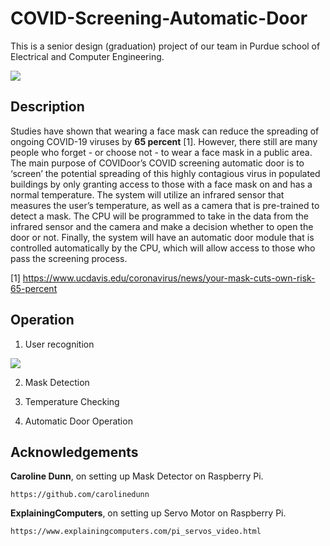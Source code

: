 # COVID-Screening-Automatic-Door

This is a senior design (graduation) project of our team in Purdue school of Electrical and Computer Engineering. 

![](https://github.com/seanhwang10/COVID-Screening-Automatic-Door/blob/main/images/overall_diagram.jpg)



## Description 

Studies have shown that wearing a face mask can reduce the spreading of ongoing COVID-19 viruses by **65 percent** [1]. However, there still are many people who forget - or choose not - to wear a face mask in a public area. The main purpose of COVIDoor’s COVID screening automatic door is to ‘screen’ the potential spreading of this highly contagious virus in populated buildings by only granting access to those with a face mask on and has a normal temperature. The system will utilize an infrared sensor that measures the user’s temperature, as well as a camera that is pre-trained to detect a mask. The CPU will be programmed to take in the data from the infrared sensor and the camera and make a decision whether to open the door or not. Finally, the system will have an automatic door module that is controlled automatically by the CPU, which will allow access to those who pass the screening process.  



[1] https://www.ucdavis.edu/coronavirus/news/your-mask-cuts-own-risk-65-percent 



## Operation 

1. User recognition 

![](https://github.com/seanhwang10/COVID-Screening-Automatic-Door/blob/main/images/freegifmaker.me_2hdB3.gif) 

2. Mask Detection 



3. Temperature Checking 



4. Automatic Door Operation 



## Acknowledgements 

**Caroline Dunn**, on setting up Mask Detector on Raspberry Pi. 

```
https://github.com/carolinedunn 
```

**ExplainingComputers**, on setting up Servo Motor on Raspberry Pi. 

```
https://www.explainingcomputers.com/pi_servos_video.html
```



